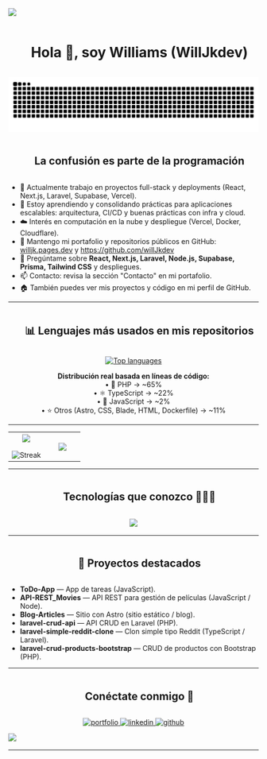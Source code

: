 <!--horizontal divider(gradiant)-->
<img src="https://user-images.githubusercontent.com/73097560/115834477-dbab4500-a447-11eb-908a-139a6edaec5c.gif">

<!--h1 without bottom border-->
<div id="user-content-toc">
  <ul align="center">
    <summary><h1 style="display: inline-block">Hola 👋, soy Williams (WillJkdev)</h1></summary>
  </ul>
</div>

<!--- snake -->
<div align="center">

  <!-- versión para modo claro -->
  <picture>
    <source media="(prefers-color-scheme: dark)" srcset="https://raw.githubusercontent.com/WillJkdev/WillJkdev/output/github-contribution-grid-snake-dark.svg" />
    <source media="(prefers-color-scheme: light)" srcset="https://raw.githubusercontent.com/WillJkdev/WillJkdev/output/github-contribution-grid-snake.svg" />
    <img alt="snake animation" src="https://raw.githubusercontent.com/WillJkdev/WillJkdev/output/github-contribution-grid-snake.svg" />
  </picture>

</div>


<!--h2 without bottom border-->
<div id="user-content-toc">
  <ul align="center">
    <summary><h2 style="display: inline-block">La confusión es parte de la programación</h2></summary>
  </ul>
</div>

<!--Intro start-->
- 🔭 Actualmente trabajo en proyectos full-stack y deployments (React, Next.js, Laravel, Supabase, Vercel).
- 🌱 Estoy aprendiendo y consolidando prácticas para aplicaciones escalables: arquitectura, CI/CD y buenas prácticas con infra y cloud.
- ☁️ Interés en computación en la nube y despliegue (Vercel, Docker, Cloudflare).
- 📝 Mantengo mi portafolio y repositorios públicos en GitHub: [willjk.pages.dev](https://willjk.pages.dev/) y https://github.com/willJkdev
- 💬 Pregúntame sobre **React, Next.js, Laravel, Node.js, Supabase, Prisma, Tailwind CSS** y despliegues.
- 📫 Contacto: revisa la sección "Contacto" en mi portafolio.
- 🏠 También puedes ver mis proyectos y código en mi perfil de GitHub.
<!--Intro end-->

---

<!-- Lenguajes más usados -->
<div id="user-content-toc">
  <ul align="center">
    <summary><h2 style="display: inline-block">📊 Lenguajes más usados en mis repositorios</h2></summary>
  </ul>
</div>

<p align="center">
  <a href="https://github.com/anuraghazra/github-readme-stats">
    <img src="https://github-readme-stats.vercel.app/api/top-langs/?username=willJkdev&layout=compact&theme=radical&langs_count=8" alt="Top languages" />
  </a>
</p>

<p align="center">
  <b>Distribución real basada en líneas de código:</b><br>
  • 🐘 PHP → ~65%<br>
  • ⚛️ TypeScript → ~22%<br>
  • 💛 JavaScript → ~2%<br>
  • ⭐ Otros (Astro, CSS, Blade, HTML, Dockerfile) → ~11%
</p>

---

<!--- stats & Trophy (start) -->
<p align="center">
  <!--- stats (start) -->
<table align="center">
<tr border="none">
<td width="50%" align="center">
  
  <img align="center" src="https://github-readme-stats.vercel.app/api?username=willJkdev&theme=dark&show_icons=true&count_private=true" />
  <br></br>
  <img title="🔥 Get streak stats for your profile at git.io/streak-stats" alt="Streak" src="https://github-readme-streak-stats.herokuapp.com/?user=willJkdev&theme=dark&hide_border=false" /> 
</td>

<td width="50%" align="center">

  <img align="center" src="https://github-readme-stats.anuraghazra1.vercel.app/api/top-langs/?username=willJkdev&theme=dark&hide_border=false&no-bg=true&no-frame=true&langs_count=10"/>
  
  </td>
</tr>
</table>
<!--- stats (end) -->

<!-- - trophy (start) -->
<!-- <div align=center>
  <a href="https://github.com/ryo-ma/github-profile-trophy" title="Go to Source">
      <img align="center" width=84% src="https://github-profile-trophy.vercel.app/?username=willJkdev&theme=radical&row=1&column=7&margin-h=15&margin-w=5&no-bg=true" alt="TROPHY" />
    </a>
</div> -->
<!--- trophy (start) -->

</p>        
<!--- stats (end) -->

---

<!--h1 without bottom border-->
<div id="user-content-toc">
  <ul align="center">
    <summary><h2 style="display: inline-block">Tecnologías que conozco 👨🏻‍💻</h2></summary>
  </ul>
</div>

<p align="center">
  <a href="https://skillicons.dev">
    <img src="https://skillicons.dev/icons?i=html,css,js,ts,react,nextjs,astro,tailwind,bootstrap,nodejs,express,laravel,php,java,python,supabase,prisma,graphql,mongodb,mysql,postgres,docker,vercel,github,postman,stripe,mercadopago,cloudinary&perline=14" />
  </a>
</p>

---

<!-- Proyectos destacados -->
<div id="user-content-toc">
  <ul align="center">
    <summary><h2 style="display: inline-block">🚀 Proyectos destacados</h2></summary>
  </ul>
</div>

- **ToDo-App** — App de tareas (JavaScript).  
- **API-REST_Movies** — API REST para gestión de películas (JavaScript / Node).  
- **Blog-Articles** — Sitio con Astro (sitio estático / blog).  
- **laravel-crud-api** — API CRUD en Laravel (PHP).  
- **laravel-simple-reddit-clone** — Clon simple tipo Reddit (TypeScript / Laravel).  
- **laravel-crud-products-bootstrap** — CRUD de productos con Bootstrap (PHP).

---

<!-- Conéctate conmigo -->
<div id="user-content-toc">
  <ul align="center">
    <summary><h2 style="display: inline-block">Conéctate conmigo 🤝</h2></summary>
  </ul>
</div>


<p align="center">
  <a href="https://willjk.pages.dev/" target="_blank">
    <img src="https://skillicons.dev/icons?i=devto" alt="portfolio" height="50" />
  </a>
  <a href="https://www.linkedin.com/in/williamsjpm/" target="_blank">
    <img src="https://skillicons.dev/icons?i=linkedin" alt="linkedin" height="50" />
  </a>
  <a href="https://github.com/willJkdev" target="_blank">
    <img src="https://skillicons.dev/icons?i=github" alt="github" height="50" />
  </a>
</p>



<!--horizontal divider(gradiant)-->
<img src="https://user-images.githubusercontent.com/73097560/115834477-dbab4500-a447-11eb-908a-139a6edaec5c.gif">

----------------------------------------------------------------------  

